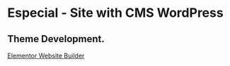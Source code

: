 # Especial - Site with CMS WordPress
## Theme Development.
[Elementor Website Builder](https://br.wordpress.org/plugins/elementor/)